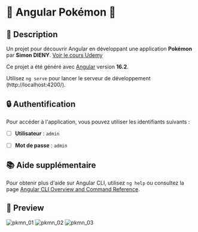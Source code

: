 # 🦝 Angular Pokémon 🐼

## 📝 Description
Un projet pour découvrir Angular en développant une application <b>Pokémon</b> par <b>Simon DIENY</b>.
[Voir le cours Udemy](https://www.udemy.com/course/angular-developper-tutoriel-application-typescript/ "Développer une application Angular")

Ce projet a été généré avec [Angular](https://angular.io/) version **16.2**.

Utilisez `ng serve` pour lancer le serveur de développement (http://localhost:4200/).

## 🔒 Authentification
Pour accéder à l'application, vous pouvez utiliser les identifiants suivants :
- [ ] **Utilisateur** : `admin`
- [ ] **Mot de passe** : `admin`


## 📚 Aide supplémentaire
Pour obtenir plus d'aide sur Angular CLI, utilisez `ng help` ou consultez la page [Angular CLI Overview and Command Reference](https://angular.io/cli).

## 🎨 Preview
![pkmn_01](https://github.com/ledukilian/angular-pokemon/assets/54909696/795f7579-ac41-4762-9e9e-84a22b6a0785)
![pkmn_02](https://github.com/ledukilian/angular-pokemon/assets/54909696/bb7f4877-b6ba-4a9d-a6ac-40556829f90c)
![pkmn_03](https://github.com/ledukilian/angular-pokemon/assets/54909696/6e9ce980-c00c-4359-a185-827829512a18)
